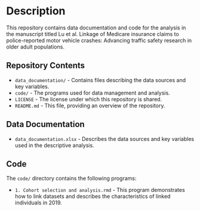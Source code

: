 # Description
This repository contains data documentation and code for the analysis in the manuscript titled Lu et al. Linkage of Medicare insurance claims to police-reported motor vehicle crashes: Advancing traffic safety research in older adult populations.
## Repository Contents
- `data_documentation/` - Contains files describing the data sources and key variables.
- `code/` - The programs used for data management and analysis.
- `LICENSE` - The license under which this repository is shared.
- `README.md` - This file, providing an overview of the repository.
## Data Documentation
- `data_documentation.xlsx` - Describes the data sources and key variables used in the descriptive analysis.
## Code
The `code/` directory contains the following programs:
- `1. Cohort selection and analysis.rmd` - This program demonstrates how to link datasets and describes the characteristics of linked individuals in 2019.
